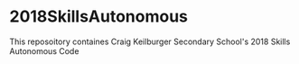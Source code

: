 # 2018SkillsAutonomous
This reposoitory containes Craig Keilburger Secondary School's 2018 Skills Autonomous Code
